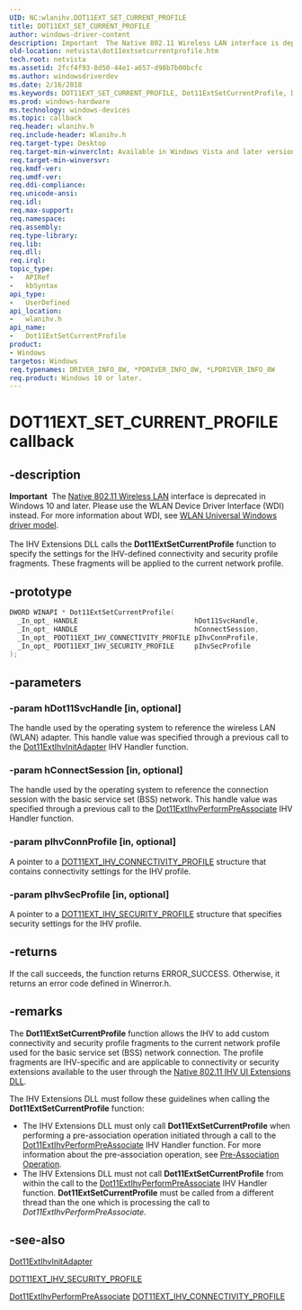 ```yaml
---
UID: NC:wlanihv.DOT11EXT_SET_CURRENT_PROFILE
title: DOT11EXT_SET_CURRENT_PROFILE
author: windows-driver-content
description: Important  The Native 802.11 Wireless LAN interface is deprecated in Windows 10 and later.
old-location: netvista\dot11extsetcurrentprofile.htm
tech.root: netvista
ms.assetid: 2fcf4f93-8d50-44e1-a657-d98b7b00bcfc
ms.author: windowsdriverdev
ms.date: 2/16/2018
ms.keywords: DOT11EXT_SET_CURRENT_PROFILE, Dot11ExtSetCurrentProfile, Dot11ExtSetCurrentProfile callback function [Network Drivers Starting with Windows Vista], Native_802.11_IHV_Ext_0a4afb35-a806-47f0-8f52-76c88ba5ffac.xml, netvista.dot11extsetcurrentprofile, wlanihv/Dot11ExtSetCurrentProfile
ms.prod: windows-hardware
ms.technology: windows-devices
ms.topic: callback
req.header: wlanihv.h
req.include-header: Wlanihv.h
req.target-type: Desktop
req.target-min-winverclnt: Available in Windows Vista and later versions of the Windows operating   systems.
req.target-min-winversvr:
req.kmdf-ver:
req.umdf-ver:
req.ddi-compliance:
req.unicode-ansi:
req.idl:
req.max-support:
req.namespace:
req.assembly:
req.type-library:
req.lib:
req.dll:
req.irql:
topic_type:
-	APIRef
-	kbSyntax
api_type:
-	UserDefined
api_location:
-	wlanihv.h
api_name:
-	Dot11ExtSetCurrentProfile
product:
- Windows
targetos: Windows
req.typenames: DRIVER_INFO_8W, *PDRIVER_INFO_8W, *LPDRIVER_INFO_8W
req.product: Windows 10 or later.
---
```


# DOT11EXT_SET_CURRENT_PROFILE callback


## -description


<div class="alert"><b>Important</b>  The <a href="https://msdn.microsoft.com/library/windows/hardware/ff560689">Native 802.11 Wireless LAN</a> interface is deprecated in Windows 10 and later. Please use the WLAN Device Driver Interface (WDI) instead. For more information about WDI, see <a href="https://msdn.microsoft.com/6EF92E34-7BC9-465E-B05D-2BCB29165A18">WLAN Universal Windows driver model</a>.</div><div> </div>The IHV Extensions DLL calls the
  <b>Dot11ExtSetCurrentProfile</b> function to specify the settings for the
  IHV-defined connectivity and security profile fragments. These fragments will be applied to the current
  network profile.


## -prototype


```cpp
DWORD WINAPI * Dot11ExtSetCurrentProfile(
  _In_opt_ HANDLE                             hDot11SvcHandle,
  _In_opt_ HANDLE                             hConnectSession,
  _In_opt_ PDOT11EXT_IHV_CONNECTIVITY_PROFILE pIhvConnProfile,
  _In_opt_ PDOT11EXT_IHV_SECURITY_PROFILE     pIhvSecProfile
);
```


## -parameters




### -param hDot11SvcHandle [in, optional]

The handle used by the operating system to reference the wireless LAN (WLAN) adapter. This handle
     value was specified through a previous call to the
     <a href="..\wlanihv\nc-wlanihv-dot11extihv_init_adapter.md">Dot11ExtIhvInitAdapter</a> IHV
     Handler function.


### -param hConnectSession [in, optional]

The handle used by the operating system to reference the connection session with the basic service
     set (BSS) network. This handle value was specified through a previous call to the
     <a href="..\wlanihv\nc-wlanihv-dot11extihv_perform_pre_associate.md">
     Dot11ExtIhvPerformPreAssociate</a> IHV Handler function.


### -param pIhvConnProfile [in, optional]

A pointer to a
     <a href="..\wlanihv\ns-wlanihv-_dot11ext_ihv_connectivity_profile.md">
     DOT11EXT_IHV_CONNECTIVITY_PROFILE</a> structure that contains connectivity settings for the IHV
     profile.


### -param pIhvSecProfile [in, optional]

A pointer to a
     <a href="..\wlanihv\ns-wlanihv-_dot11ext_ihv_security_profile.md">
     DOT11EXT_IHV_SECURITY_PROFILE</a> structure that specifies security settings for the IHV
     profile.


## -returns



If the call succeeds, the function returns ERROR_SUCCESS. Otherwise, it returns an error code
     defined in
     Winerror.h.




## -remarks



The
    <b>Dot11ExtSetCurrentProfile</b> function allows the IHV to add custom
    connectivity and security profile fragments to the current network profile used for the basic service set
    (BSS) network connection. The profile fragments are IHV-specific and are applicable to connectivity or
    security extensions available to the user through the
    <a href="https://msdn.microsoft.com/82f24545-75cb-4fbc-a98a-04dfac231c10">Native 802.11 IHV UI Extensions
    DLL</a>.

The IHV Extensions DLL must follow these guidelines when calling the
    <b>Dot11ExtSetCurrentProfile</b> function:

<ul>
<li>
The IHV Extensions DLL must only call
      <b>Dot11ExtSetCurrentProfile</b> when performing a pre-association operation
      initiated through a call to the
      <a href="..\wlanihv\nc-wlanihv-dot11extihv_perform_pre_associate.md">
      Dot11ExtIhvPerformPreAssociate</a> IHV Handler function. For more information about the
      pre-association operation, see
      <a href="https://docs.microsoft.com/windows-hardware/drivers/network/pre-association-operation-overview">Pre-Association Operation</a>.

</li>
<li>
The IHV Extensions DLL must not call
      <b>Dot11ExtSetCurrentProfile</b> from within the call to the
      <a href="..\wlanihv\nc-wlanihv-dot11extihv_perform_pre_associate.md">
      Dot11ExtIhvPerformPreAssociate</a> IHV Handler function.
      <b>Dot11ExtSetCurrentProfile</b> must be called from a different thread than
      the one which is processing the call to
      <i>Dot11ExtIhvPerformPreAssociate</i>.

</li>
</ul>



## -see-also

<a href="..\wlanihv\nc-wlanihv-dot11extihv_init_adapter.md">Dot11ExtIhvInitAdapter</a>



<a href="..\wlanihv\ns-wlanihv-_dot11ext_ihv_security_profile.md">DOT11EXT_IHV_SECURITY_PROFILE</a>



<a href="..\wlanihv\nc-wlanihv-dot11extihv_perform_pre_associate.md">
   Dot11ExtIhvPerformPreAssociate</a>



<a href="..\wlanihv\ns-wlanihv-_dot11ext_ihv_connectivity_profile.md">
   DOT11EXT_IHV_CONNECTIVITY_PROFILE</a>



 

 



